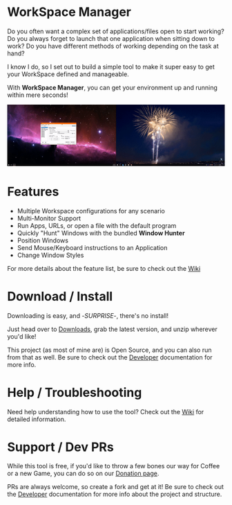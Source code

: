 # WorkSpace Manager

Do you often want a complex set of applications/files open to start working? Do you always forget to launch that one application when sitting down to work? Do you have different methods of working depending on the task at hand?

I know I do, so I set out to build a simple tool to make it super easy to get your WorkSpace defined and manageable.

With **WorkSpace Manager**, you can get your environment up and running within mere seconds!

![Demo](./assets/demo.gif)

# Features

* Multiple Workspace configurations for any scenario
* Multi-Monitor Support
* Run Apps, URLs, or open a file with the default program
* Quickly "Hunt" Windows with the bundled **Window Hunter**
* Position Windows
* Send Mouse/Keyboard instructions to an Application
* Change Window Styles

For more details about the feature list, be sure to check out the [Wiki](../../wiki)

# Download / Install

Downloading is easy, and -*SURPRISE*-, there's no install!

Just head over to [Downloads](../../downloads), grab the latest version, and unzip wherever you'd like!

This project (as most of mine are) is Open Source, and you can also run from that as well. Be sure to check out the [Developer](./docs/dev.md) documentation for more info.

# Help / Troubleshooting

Need help understanding how to use the tool? Check out the [Wiki](../../wiki) for detailed information.

# Support / Dev PRs

While this tool is free, if you'd like to throw a few bones our way for Coffee or a new Game, you can do so on our [Donation page](http://rebrand.ly/nfgDono).

PRs are always welcome, so create a fork and get at it! Be sure to check out the [Developer](../../wiki/dev) documentation for more info about the project and structure.